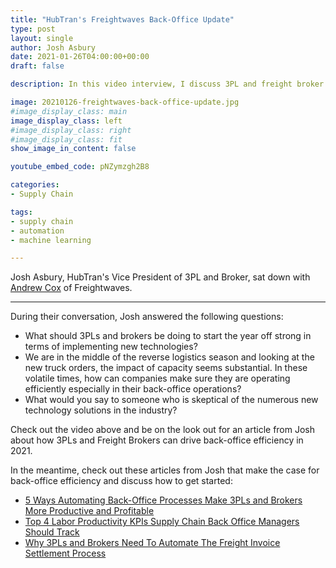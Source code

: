```yaml
---
title: "HubTran's Freightwaves Back-Office Update"
type: post
layout: single
author: Josh Asbury
date: 2021-01-26T04:00:00+00:00
draft: false

description: In this video interview, I discuss 3PL and freight broker back-office trends for 2021 with Andrew Cox of Freightwaves.

image: 20210126-freightwaves-back-office-update.jpg
#image_display_class: main
image_display_class: left
#image_display_class: right
#image_display_class: fit
show_image_in_content: false

youtube_embed_code: pNZymzgh2B8

categories:
- Supply Chain

tags:
- supply chain
- automation
- machine learning

---
```

Josh Asbury, HubTran's Vice President of 3PL and Broker, sat down with [Andrew Cox](https://www.freightwaves.com/news/author/andrewcox) of Freightwaves.

***

During their conversation, Josh answered the following questions:
* What should 3PLs and brokers be doing to start the year off strong in terms of implementing new technologies? 
* We are in the middle of the reverse logistics season and looking at the new truck orders, the impact of capacity seems substantial. In these volatile times, how can companies make sure they are operating efficiently especially in their back-office operations? 
* What would you say to someone who is skeptical of the numerous new technology solutions in the industry?

Check out the video above and be on the look out for an article from Josh about how 3PLs and Freight Brokers can drive back-office efficiency in 2021.

In the meantime, check out these articles from Josh that make the case for back-office efficiency and discuss how to get started:
* [5 Ways Automating Back-Office Processes Make 3PLs and Brokers More Productive and Profitable](/supply-chain/5-ways-automating-back-office-processes-make-3pls-and-brokers-more-productive-and-profitable/)
* [Top 4 Labor Productivity KPIs Supply Chain Back Office Managers Should Track](/supply-chain/top-4-labor-productivity-kpi-supply-chain-back-office-managers-should-track/)
* [Why 3PLs and Brokers Need To Automate The Freight Invoice Settlement Process](/supply-chain/automate-the-freight-invoice-settlement-process/)
